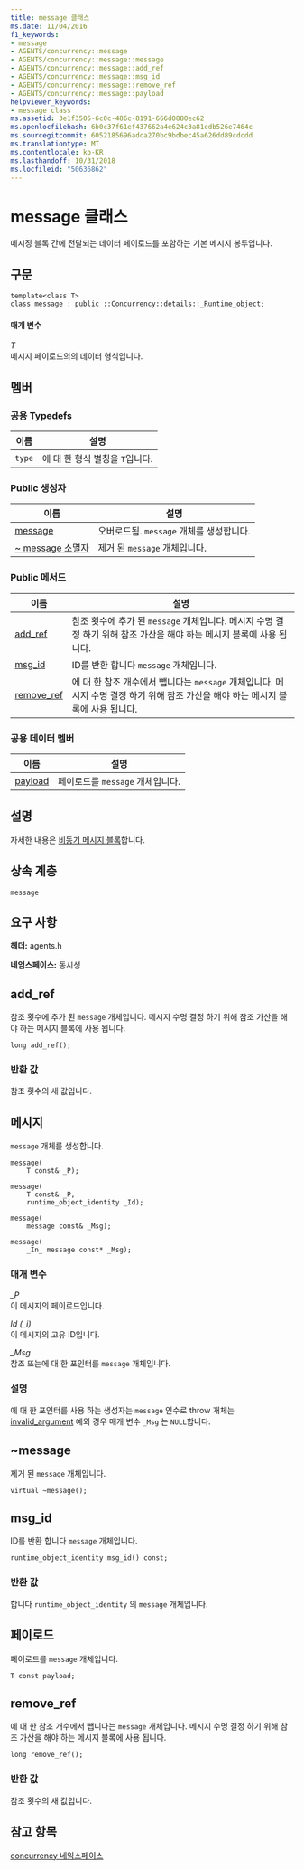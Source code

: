 ```yaml
---
title: message 클래스
ms.date: 11/04/2016
f1_keywords:
- message
- AGENTS/concurrency::message
- AGENTS/concurrency::message::message
- AGENTS/concurrency::message::add_ref
- AGENTS/concurrency::message::msg_id
- AGENTS/concurrency::message::remove_ref
- AGENTS/concurrency::message::payload
helpviewer_keywords:
- message class
ms.assetid: 3e1f3505-6c0c-486c-8191-666d0880ec62
ms.openlocfilehash: 6b0c37f61ef437662a4e624c3a81edb526e7464c
ms.sourcegitcommit: 6052185696adca270bc9bdbec45a626dd89cdcdd
ms.translationtype: MT
ms.contentlocale: ko-KR
ms.lasthandoff: 10/31/2018
ms.locfileid: "50636862"
---
```

# <a name="message-class"></a>message 클래스

메시징 블록 간에 전달되는 데이터 페이로드를 포함하는 기본 메시지 봉투입니다.

## <a name="syntax"></a>구문

```
template<class T>
class message : public ::Concurrency::details::_Runtime_object;
```

#### <a name="parameters"></a>매개 변수

*T*<br/>
메시지 페이로드의의 데이터 형식입니다.

## <a name="members"></a>멤버

### <a name="public-typedefs"></a>공용 Typedefs

|이름|설명|
|----------|-----------------|
|`type`|에 대 한 형식 별칭을 `T`입니다.|

### <a name="public-constructors"></a>Public 생성자

|이름|설명|
|----------|-----------------|
|[message](#ctor)|오버로드됨. `message` 개체를 생성합니다.|
|[~ message 소멸자](#dtor)|제거 된 `message` 개체입니다.|

### <a name="public-methods"></a>Public 메서드

|이름|설명|
|----------|-----------------|
|[add_ref](#add_ref)|참조 횟수에 추가 된 `message` 개체입니다. 메시지 수명 결정 하기 위해 참조 가산을 해야 하는 메시지 블록에 사용 됩니다.|
|[msg_id](#msg_id)|ID를 반환 합니다 `message` 개체입니다.|
|[remove_ref](#remove_ref)|에 대 한 참조 개수에서 뺍니다는 `message` 개체입니다. 메시지 수명 결정 하기 위해 참조 가산을 해야 하는 메시지 블록에 사용 됩니다.|

### <a name="public-data-members"></a>공용 데이터 멤버

|이름|설명|
|----------|-----------------|
|[payload](#payload)|페이로드를 `message` 개체입니다.|

## <a name="remarks"></a>설명

자세한 내용은 [비동기 메시지 블록](../../../parallel/concrt/asynchronous-message-blocks.md)합니다.

## <a name="inheritance-hierarchy"></a>상속 계층

`message`

## <a name="requirements"></a>요구 사항

**헤더:** agents.h

**네임스페이스:** 동시성

##  <a name="add_ref"></a> add_ref

참조 횟수에 추가 된 `message` 개체입니다. 메시지 수명 결정 하기 위해 참조 가산을 해야 하는 메시지 블록에 사용 됩니다.

```
long add_ref();
```

### <a name="return-value"></a>반환 값

참조 횟수의 새 값입니다.

##  <a name="ctor"></a> 메시지

`message` 개체를 생성합니다.

```
message(
    T const& _P);

message(
    T const& _P,
    runtime_object_identity _Id);

message(
    message const& _Msg);

message(
    _In_ message const* _Msg);
```

### <a name="parameters"></a>매개 변수

*_P*<br/>
이 메시지의 페이로드입니다.

*Id (_i)*<br/>
이 메시지의 고유 ID입니다.

*_Msg*<br/>
참조 또는에 대 한 포인터를 `message` 개체입니다.

### <a name="remarks"></a>설명

에 대 한 포인터를 사용 하는 생성자는 `message` 인수로 throw 개체는 [invalid_argument](../../../standard-library/invalid-argument-class.md) 예외 경우 매개 변수 `_Msg` 는 `NULL`합니다.

##  <a name="dtor"></a> ~message

제거 된 `message` 개체입니다.

```
virtual ~message();
```

##  <a name="msg_id"></a> msg_id

ID를 반환 합니다 `message` 개체입니다.

```
runtime_object_identity msg_id() const;
```

### <a name="return-value"></a>반환 값

합니다 `runtime_object_identity` 의 `message` 개체입니다.

##  <a name="payload"></a> 페이로드

페이로드를 `message` 개체입니다.

```
T const payload;
```

##  <a name="remove_ref"></a> remove_ref

에 대 한 참조 개수에서 뺍니다는 `message` 개체입니다. 메시지 수명 결정 하기 위해 참조 가산을 해야 하는 메시지 블록에 사용 됩니다.

```
long remove_ref();
```

### <a name="return-value"></a>반환 값

참조 횟수의 새 값입니다.

## <a name="see-also"></a>참고 항목

[concurrency 네임스페이스](concurrency-namespace.md)
